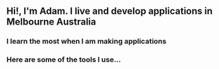 ## Hi!, I'm Adam. I live and develop applications in Melbourne Australia

### I learn the most when I am making applications

### Here are some of the tools I use...
